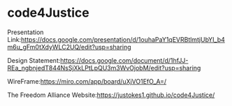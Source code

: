 # code4Justice

Presentation Link:https://docs.google.com/presentation/d/1ouhaPaY1qEVRBtlmtjUbYI_b4m6u_gFm0tXdyWLC2UQ/edit?usp=sharing

Design Statement:https://docs.google.com/document/d/1hfJJ-REa_ngbnjedT844NsSjXkLPtLpQU3m3WvOjobM/edit?usp=sharing

WireFrame:https://miro.com/app/board/uXjVO1EfO_A=/

The Freedom Alliance Website:https://justokes1.github.io/code4Justice/
